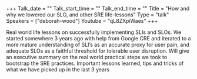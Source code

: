 +++
Talk_date = ""
Talk_start_time = ""
Talk_end_time = ""
Title = "How and why we lowered our SLO, and other SRE life-lessons"
Type = "talk"
Speakers = ["deborah-wood"]
Youtube = "qL8ZXpiWaes"
+++

Real world life lessons on successfully implementing SLIs and SLOs.
We started somewhere 3 years ago with help from Google CRE and iterated to a more mature understanding of SLI’s as an accurate proxy for user pain, and adequate SLOs as a faithful threshold for tolerable user disruption. 
Will give an executive summary on the real world practical steps we took to bootstrap the SRE practices. Important lessons learned, tips and tricks of what we have picked up in the last 3 years


